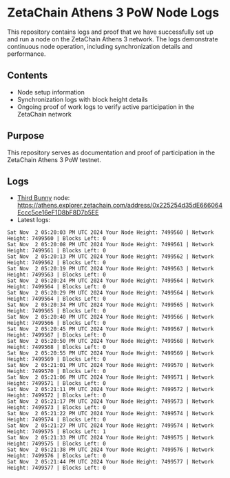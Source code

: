 # ZetaChain Athens 3 PoW Node Logs
This repository contains logs and proof that we have successfully set up and run a node on the ZetaChain Athens 3 network. The logs demonstrate continuous node operation, including synchronization details and performance.

## Contents
- Node setup information
- Synchronization logs with block height details
- Ongoing proof of work logs to verify active participation in the ZetaChain network

## Purpose
This repository serves as documentation and proof of participation in the ZetaChain Athens 3 PoW testnet.

## Logs

- [Third Bunny](https://thirdbunny.xyz/) node: https://athens.explorer.zetachain.com/address/0x225254d35dE666064Eccc5ce16eF1D8bF8D7b5EE
- Latest logs:
```
Sat Nov  2 05:20:03 PM UTC 2024 Your Node Height: 7499560 | Network Height: 7499560 | Blocks Left: 0
Sat Nov  2 05:20:08 PM UTC 2024 Your Node Height: 7499561 | Network Height: 7499561 | Blocks Left: 0
Sat Nov  2 05:20:13 PM UTC 2024 Your Node Height: 7499562 | Network Height: 7499562 | Blocks Left: 0
Sat Nov  2 05:20:19 PM UTC 2024 Your Node Height: 7499563 | Network Height: 7499563 | Blocks Left: 0
Sat Nov  2 05:20:24 PM UTC 2024 Your Node Height: 7499564 | Network Height: 7499564 | Blocks Left: 0
Sat Nov  2 05:20:29 PM UTC 2024 Your Node Height: 7499564 | Network Height: 7499564 | Blocks Left: 0
Sat Nov  2 05:20:34 PM UTC 2024 Your Node Height: 7499565 | Network Height: 7499565 | Blocks Left: 0
Sat Nov  2 05:20:40 PM UTC 2024 Your Node Height: 7499566 | Network Height: 7499566 | Blocks Left: 0
Sat Nov  2 05:20:45 PM UTC 2024 Your Node Height: 7499567 | Network Height: 7499567 | Blocks Left: 0
Sat Nov  2 05:20:50 PM UTC 2024 Your Node Height: 7499568 | Network Height: 7499568 | Blocks Left: 0
Sat Nov  2 05:20:55 PM UTC 2024 Your Node Height: 7499569 | Network Height: 7499569 | Blocks Left: 0
Sat Nov  2 05:21:01 PM UTC 2024 Your Node Height: 7499570 | Network Height: 7499570 | Blocks Left: 0
Sat Nov  2 05:21:06 PM UTC 2024 Your Node Height: 7499571 | Network Height: 7499571 | Blocks Left: 0
Sat Nov  2 05:21:11 PM UTC 2024 Your Node Height: 7499572 | Network Height: 7499572 | Blocks Left: 0
Sat Nov  2 05:21:17 PM UTC 2024 Your Node Height: 7499573 | Network Height: 7499573 | Blocks Left: 0
Sat Nov  2 05:21:22 PM UTC 2024 Your Node Height: 7499574 | Network Height: 7499574 | Blocks Left: 0
Sat Nov  2 05:21:27 PM UTC 2024 Your Node Height: 7499574 | Network Height: 7499575 | Blocks Left: 1
Sat Nov  2 05:21:33 PM UTC 2024 Your Node Height: 7499575 | Network Height: 7499575 | Blocks Left: 0
Sat Nov  2 05:21:38 PM UTC 2024 Your Node Height: 7499576 | Network Height: 7499576 | Blocks Left: 0
Sat Nov  2 05:21:44 PM UTC 2024 Your Node Height: 7499577 | Network Height: 7499577 | Blocks Left: 0
```
